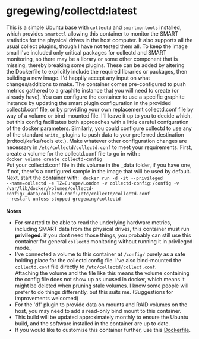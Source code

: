 # gregewing/collectd:latest
This is a simple Ubuntu base with <code>collectd</code> and 
<code>smartmontools</code> installed, which provides 
<code>smartctl</code> allowing this container to monitor the SMART 
statistics for the physical drives in the host computer.  It also 
supports all the usual collect plugins, though I have not tested them 
all. To keep the image small I've included only critical packages for 
collectd and SMART monitoring, so there may be a library or some other 
component that is missing, thereby breaking some plugins.  These can be 
added by altering the Dockerfile to explicitly include the required 
libraries or packages, then building a new image.  I'd happily accept 
any input on what changes/additions to make. The container comes 
pre-configured to push metrics gathered to a graphite instance that you 
will need to create (or already have).  You can configure the container 
to use a specific graphite instance by updating the smart plugin 
configuration in the provided collectd.conf file, or by providing your 
own replacement collectd.conf file by way of a volume or bind-mounted 
file.  I'll leave it up to you to decide which, but this config 
facilitates both approaches with a little careful confguration of the 
docker parameters.  Similarly, you could configure collectd to use any 
of the standard <code>write_</code> plugins to push data to your 
preferred destination (rrdtool/kafka/redis etc.). Make whatever other 
configuration changes are necessary in 
<code>/etc/collectd/collectd.conf</code> to meet your requirements. 
First, create a volume for the collectd.conf file to go in with : <code> 
docker volume create collectd-config </code><br> Put your collectd.conf 
file in this volume in the _data folder, if you have one, if not, 
there's a configured sample in the image that will be used by default. 
Next, start the container with: <code> docker run -d -it --privileged
  --name=collectd
  -e TZ=Europe/London
  -v collectd-config:/config
  -v 
/var/lib/docker/volumes/collectd-config/_data/collectd.conf:/etc/collectd/collectd.conf
  --restart unless-stopped
  gregewing/collectd </code> <br> <br> <b>Notes</b><br> <ul type="disc"> 
<li>For smartctl to be able to read the underlying hardware metrics, 
including SMART data from the physical drives, this container must run 
<b>privileged</b>.  if you dont need those things, you probably can 
still use this container for general <code>collectd</code> monitoring 
without running it in privileged mode., </li> <li>I've connected a 
volume to this container at <code>/config/</code> purely as a safe 
holding place for the collectd config file.  I've also bind-mounted the 
<code>collectd.conf</code> file directly to 
<code>/etc/collectd/collect.conf</code>. <br>Attaching the volume and 
the file like this means the volume containing the config file does not 
show up as unused in docker, which means it might be deleted when 
pruning stale volumes. I know some people will prefer to do things 
differently, but this suits me. (Suggestions for improvements 
welcomed)</li> <li>For the 'df' plugin to provide data on mounts and 
RAID volumes on the host, you may need to add a read-only bind mount to 
this container. </li> <li>This build will be updated approximately monthly to ensure 
the Ubuntu build, and the software installed in the container are up to 
date.</li> <li>If you would like to customise this container further, 
use this <a href="https://github.com/gregewing/collectd/blob/master/Dockerfile">Dockerfile</a>.</li>
</ul>
